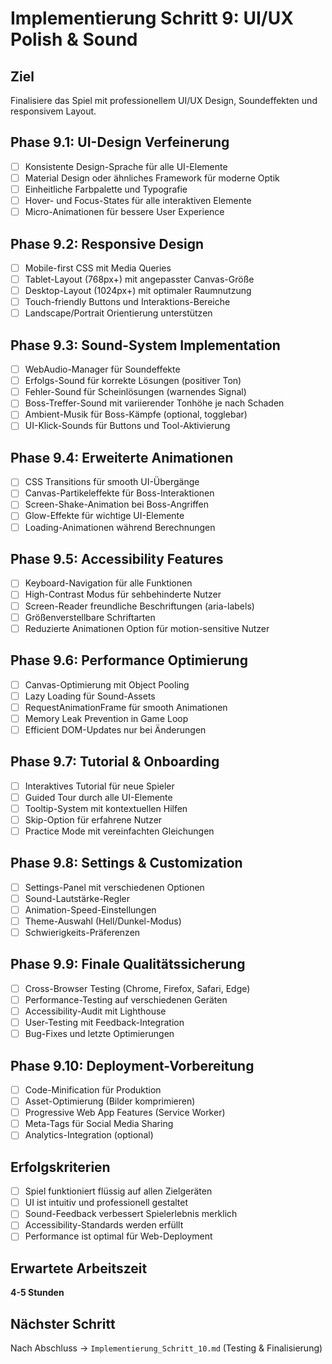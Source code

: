 # Implementierung Schritt 9: UI/UX Polish & Sound

## Ziel
Finalisiere das Spiel mit professionellem UI/UX Design, Soundeffekten und responsivem Layout.

## Phase 9.1: UI-Design Verfeinerung

- [ ] Konsistente Design-Sprache für alle UI-Elemente
- [ ] Material Design oder ähnliches Framework für moderne Optik
- [ ] Einheitliche Farbpalette und Typografie
- [ ] Hover- und Focus-States für alle interaktiven Elemente
- [ ] Micro-Animationen für bessere User Experience

## Phase 9.2: Responsive Design

- [ ] Mobile-first CSS mit Media Queries
- [ ] Tablet-Layout (768px+) mit angepasster Canvas-Größe
- [ ] Desktop-Layout (1024px+) mit optimaler Raumnutzung
- [ ] Touch-friendly Buttons und Interaktions-Bereiche
- [ ] Landscape/Portrait Orientierung unterstützen

## Phase 9.3: Sound-System Implementation

- [ ] WebAudio-Manager für Soundeffekte
- [ ] Erfolgs-Sound für korrekte Lösungen (positiver Ton)
- [ ] Fehler-Sound für Scheinlösungen (warnendes Signal)
- [ ] Boss-Treffer-Sound mit variierender Tonhöhe je nach Schaden
- [ ] Ambient-Musik für Boss-Kämpfe (optional, togglebar)
- [ ] UI-Klick-Sounds für Buttons und Tool-Aktivierung

## Phase 9.4: Erweiterte Animationen

- [ ] CSS Transitions für smooth UI-Übergänge
- [ ] Canvas-Partikeleffekte für Boss-Interaktionen
- [ ] Screen-Shake-Animation bei Boss-Angriffen
- [ ] Glow-Effekte für wichtige UI-Elemente
- [ ] Loading-Animationen während Berechnungen

## Phase 9.5: Accessibility Features

- [ ] Keyboard-Navigation für alle Funktionen
- [ ] High-Contrast Modus für sehbehinderte Nutzer
- [ ] Screen-Reader freundliche Beschriftungen (aria-labels)
- [ ] Größenverstellbare Schriftarten
- [ ] Reduzierte Animationen Option für motion-sensitive Nutzer

## Phase 9.6: Performance Optimierung

- [ ] Canvas-Optimierung mit Object Pooling
- [ ] Lazy Loading für Sound-Assets
- [ ] RequestAnimationFrame für smooth Animationen
- [ ] Memory Leak Prevention in Game Loop
- [ ] Efficient DOM-Updates nur bei Änderungen

## Phase 9.7: Tutorial & Onboarding

- [ ] Interaktives Tutorial für neue Spieler
- [ ] Guided Tour durch alle UI-Elemente
- [ ] Tooltip-System mit kontextuellen Hilfen
- [ ] Skip-Option für erfahrene Nutzer
- [ ] Practice Mode mit vereinfachten Gleichungen

## Phase 9.8: Settings & Customization

- [ ] Settings-Panel mit verschiedenen Optionen
- [ ] Sound-Lautstärke-Regler
- [ ] Animation-Speed-Einstellungen
- [ ] Theme-Auswahl (Hell/Dunkel-Modus)
- [ ] Schwierigkeits-Präferenzen

## Phase 9.9: Finale Qualitätssicherung

- [ ] Cross-Browser Testing (Chrome, Firefox, Safari, Edge)
- [ ] Performance-Testing auf verschiedenen Geräten
- [ ] Accessibility-Audit mit Lighthouse
- [ ] User-Testing mit Feedback-Integration
- [ ] Bug-Fixes und letzte Optimierungen

## Phase 9.10: Deployment-Vorbereitung

- [ ] Code-Minification für Produktion
- [ ] Asset-Optimierung (Bilder komprimieren)
- [ ] Progressive Web App Features (Service Worker)
- [ ] Meta-Tags für Social Media Sharing
- [ ] Analytics-Integration (optional)

## Erfolgskriterien

- [ ] Spiel funktioniert flüssig auf allen Zielgeräten
- [ ] UI ist intuitiv und professionell gestaltet
- [ ] Sound-Feedback verbessert Spielerlebnis merklich
- [ ] Accessibility-Standards werden erfüllt
- [ ] Performance ist optimal für Web-Deployment

## Erwartete Arbeitszeit
**4-5 Stunden**

## Nächster Schritt
Nach Abschluss → `Implementierung_Schritt_10.md` (Testing & Finalisierung)
